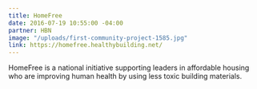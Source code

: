 ```yaml
---
title: HomeFree
date: 2016-07-19 10:55:00 -04:00
partner: HBN
image: "/uploads/first-community-project-1585.jpg"
link: https://homefree.healthybuilding.net/
---
```


HomeFree is a national initiative supporting leaders in affordable housing who are improving human health by using less toxic building materials. 